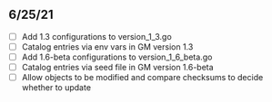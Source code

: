 ## 6/25/21

- [ ] Add 1.3 configurations to version_1_3.go
- [ ] Catalog entries via env vars in GM version 1.3
- [ ] Add 1.6-beta configurations to version_1_6_beta.go
- [ ] Catalog entries via seed file in GM version 1.6-beta
- [ ] Allow objects to be modified and compare checksums to decide whether to update
